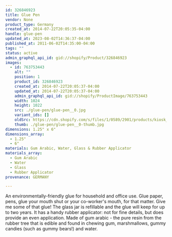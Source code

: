 ```yaml
---
id: 326846923
title: Glue Pen
vendor: None
product_type: Germany
created_at: 2014-07-22T20:05:35-04:00
handle: glue-pen
updated_at: 2023-08-02T14:36:37-04:00
published_at: 2011-06-02T14:35:00-04:00
tags: ""
status: active
admin_graphql_api_id: gid://shopify/Product/326846923
images:
  - id: 763753443
    alt: ""
    position: 1
    product_id: 326846923
    created_at: 2014-07-22T20:05:37-04:00
    updated_at: 2014-07-22T20:05:37-04:00
    admin_graphql_api_id: gid://shopify/ProductImage/763753443
    width: 1024
    height: 1022
    src: ./glue-pen/glue-pen__0.jpg
    variant_ids: []
    oldSrc: https://cdn.shopify.com/s/files/1/0589/2901/products/kiosk_glueinglass.tif.jpeg?v=1406073937
    thumb: ./glue-pen/glue-pen__0-thumb.jpg
dimensions: 1.25" x 6"
dimensions_array:
  - 1.25"
  - 6"
materials: Gum Arabic, Water, Glass & Rubber Applicator
materials_array:
  - Gum Arabic
  - Water
  - Glass
  - Rubber Applicator
provenance: GERMANY

---
```


An environmentally\-friendly glue for household and office use. Glue paper, pens, glue your mouth shut or your co-worker's mouth, for that matter. Give me some of that glue! The glass jar is refillable and the glue will keep for up to two years. It has a handy rubber applicator: not for fine details, but does provide an even application. Made of gum arabic \- the pure resin from the rubber tree that is edible and found in chewing gum, marshmallows, gummy candies (such as gummy bears!) and water.